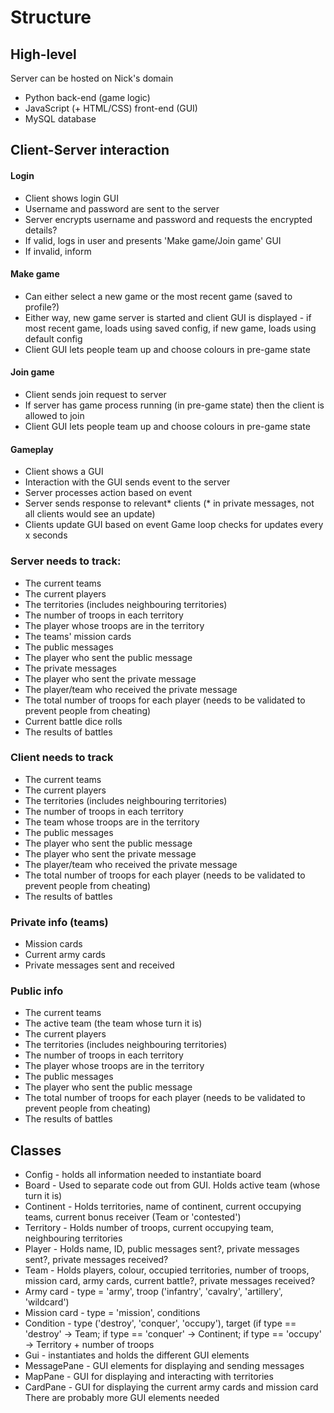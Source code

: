 # Structure
## High-level
Server can be hosted on Nick's domain
* Python back-end (game logic)
* JavaScript (+ HTML/CSS) front-end (GUI)
* MySQL database

## Client-Server interaction
#### Login
* Client shows login GUI
* Username and password are sent to the server
* Server encrypts username and password and requests the encrypted details?
* If valid, logs in user and presents 'Make game/Join game' GUI
* If invalid, inform

#### Make game
* Can either select a new game or the most recent game (saved to profile?)
* Either way, new game server is started and client GUI is displayed - if most recent game, loads using saved config, if new game, loads using default config
* Client GUI lets people team up and choose colours in pre-game state

#### Join game
* Client sends join request to server
* If server has game process running (in pre-game state) then the client is allowed to join
* Client GUI lets people team up and choose colours in pre-game state

#### Gameplay
* Client shows a GUI
* Interaction with the GUI sends event to the server
* Server processes action based on event
* Server sends response to relevant* clients (* in private messages, not all clients would see an update)
* Clients update GUI based on event
Game loop checks for updates every x seconds

### Server needs to track:
* The current teams
* The current players
* The territories (includes neighbouring territories)
* The number of troops in each territory
* The player whose troops are in the territory
* The teams' mission cards
* The public messages
* The player who sent the public message
* The private messages
* The player who sent the private message
* The player/team who received the private message
* The total number of troops for each player (needs to be validated to prevent people from cheating)
* Current battle dice rolls
* The results of battles

### Client needs to track
* The current teams
* The current players
* The territories (includes neighbouring territories)
* The number of troops in each territory
* The team whose troops are in the territory
* The public messages
* The player who sent the public message
* The player who sent the private message
* The player/team who received the private message
* The total number of troops for each player (needs to be validated to prevent people from cheating)
* The results of battles

### Private info (teams)
* Mission cards
* Current army cards
* Private messages sent and received

### Public info
* The current teams
* The active team (the team whose turn it is)
* The current players
* The territories (includes neighbouring territories)
* The number of troops in each territory
* The player whose troops are in the territory
* The public messages
* The player who sent the public message
* The total number of troops for each player (needs to be validated to prevent people from cheating)
* The results of battles

## Classes
* Config - holds all information needed to instantiate board
* Board - Used to separate code out from GUI. Holds active team (whose turn it is)
* Continent - Holds territories, name of continent, current occupying teams, current bonus receiver (Team or 'contested')
* Territory - Holds number of troops, current occupying team, neighbouring territories
* Player - Holds name, ID, public messages sent?, private messages sent?, private messages received?
* Team - Holds players, colour, occupied territories, number of troops, mission card, army cards, current battle?, private messages received?
* Army card - type = 'army', troop ('infantry', 'cavalry', 'artillery', 'wildcard')
* Mission card - type = 'mission', conditions
* Condition - type ('destroy', 'conquer', 'occupy'), target (if type == 'destroy' -> Team; if type == 'conquer' -> Continent; if type == 'occupy' -> Territory + number of troops
* Gui - instantiates and holds the different GUI elements
* MessagePane - GUI elements for displaying and sending messages
* MapPane - GUI for displaying and interacting with territories
* CardPane - GUI for displaying the current army cards and mission card
There are probably more GUI elements needed
